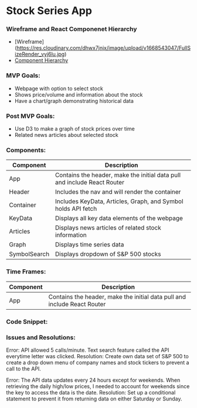 # Stock Series App

### Wireframe and React Componenet Hierarchy

- [Wireframe] (https://res.cloudinary.com/dhwx7jnjx/image/upload/v1668543047/FullSizeRender_vyj6lu.jpg)
- [Component Hierarchy](https://res.cloudinary.com/dhwx7jnjx/image/upload/v1668543038/FullSizeRender_dbp5du.jpg)

### MVP Goals:

- Webpage with option to select stock
- Shows price/volume and information about the stock
- Have a chart/graph demonstrating historical data

### Post MVP Goals:

- Use D3 to make a graph of stock prices over time
- Related news articles about selected stock

### Components:

| Component    | Description                                                              |
| ------------ | ------------------------------------------------------------------------ |
| App          | Contains the header, make the initial data pull and include React Router |
| Header       | Includes the nav and will render the container                           |
| Container    | Includes KeyData, Articles, Graph, and Symbol holds API fetch            |
| KeyData      | Displays all key data elements of the webpage                            |
| Articles     | Displays news articles of related stock information                      |
| Graph        | Displays time series data                                                |
| SymbolSearch | Displays dropdown of S&P 500 stocks                                      |

### Time Frames:

| Component | Description                                                              |
| --------- | ------------------------------------------------------------------------ |
| App       | Contains the header, make the initial data pull and include React Router |

### Code Snippet:

### Issues and Resolutions:

Error: API allowed 5 calls/minute. Text search feature called the API everytime letter was clicked.
Resolution: Create own data set of S&P 500 to create a drop down menu of company names and stock tickers to prevent a call to the API.

Error: The API data updates every 24 hours except for weekends. When retrieving the daily high/low prices, I needed to account for weekends since the key to access the data is the date.
Resolution: Set up a conditional statement to prevent it from returning data on either Saturday or Sunday.
